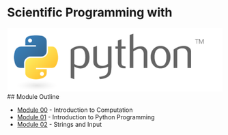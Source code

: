 # Scientific Programming with 
<img src="imgs/python.png"/>
## Module Outline

- [Module 00](modules/module00) - Introduction to Computation
- [Module 01](modules/module01) - Introduction to Python Programming
- [Module 02](modules/module02) - Strings and Input

